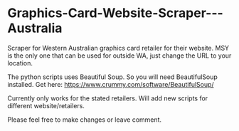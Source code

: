 # Graphics-Card-Website-Scraper---Australia
Scraper for Western Australian graphics card retailer for their website.
MSY is the only one that can be used for outside WA, just change the URL to your location.

The python scripts uses Beautiful Soup. So you will need BeautifulSoup installed. Get here: https://www.crummy.com/software/BeautifulSoup/

Currently only works for the stated retailers.
Will add new scripts for different website/retailers.

Please feel free to make changes or leave comment.

